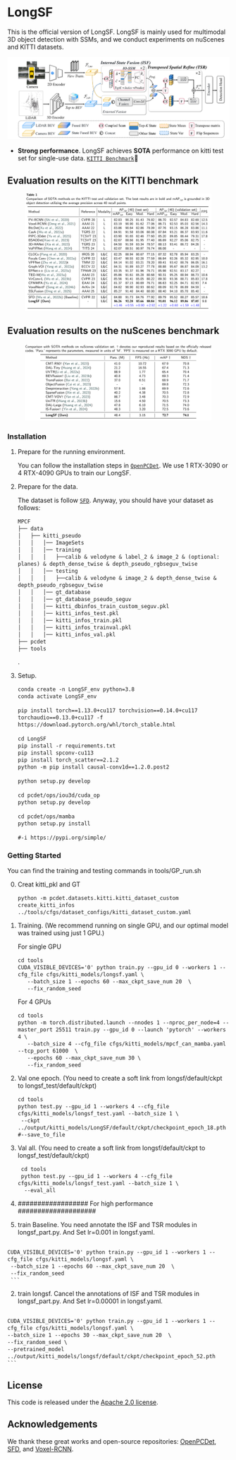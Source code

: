 # LongSF
This is the official version of LongSF. LongSF is mainly used for multimodal 3D object detection with SSMs, and we conduct experiments on nuScenes and KITTI datasets.

![](./Figures/LongSF.png)

* **Strong performance**. LongSF achieves **SOTA** performance on kitti test set for single-use data. [`KITTI Benchmark`](https://www.cvlibs.net/datasets/kitti/eval_object.php?obj_benchmark=3d)💪

## Evaluation results on the KITTI benchmark
<figure>
  <img src="./Figures/Kitti.png" alt="table">
  <figcaption style="text-align: center;"></figcaption>
</figure>

## Evaluation results on the nuScenes benchmark
<figure>
  <img src="./Figures/nuScenes.png" alt="table">
  <figcaption style="text-align: center;"></figcaption>
</figure>





### Installation
1.  Prepare for the running environment. 

    You can  follow the installation steps in [`OpenPCDet`](https://github.com/open-mmlab/OpenPCDet). We use 1 RTX-3090 or 4 RTX-4090 GPUs to train our LongSF.

2. Prepare for the data.  
    
    The dataset is follow [`SFD`](https://github.com/LittlePey/SFD). Anyway, you should have your dataset as follows:

    ```
    MPCF
    ├── data
    │   ├── kitti_pseudo
    │   │   │── ImageSets
    │   │   │── training
    │   │   │   ├──calib & velodyne & label_2 & image_2 & (optional: planes) & depth_dense_twise & depth_pseudo_rgbseguv_twise
    │   │   │── testing
    │   │   │   ├──calib & velodyne & image_2 & depth_dense_twise & depth_pseudo_rgbseguv_twise
    │   │   │── gt_database
    │   │   │── gt_database_pseudo_seguv
    │   │   │── kitti_dbinfos_train_custom_seguv.pkl
    │   │   │── kitti_infos_test.pkl
    │   │   │── kitti_infos_train.pkl
    │   │   │── kitti_infos_trainval.pkl
    │   │   │── kitti_infos_val.pkl
    ├── pcdet
    ├── tools
    ```
    .

3. Setup.

    ```
    conda create -n LongSF_env python=3.8
    conda activate LongSF_env
    
    pip install torch==1.13.0+cu117 torchvision==0.14.0+cu117 torchaudio==0.13.0+cu117 -f https://download.pytorch.org/whl/torch_stable.html
    
    cd LongSF
    pip install -r requirements.txt
    pip install spconv-cu113
    pip install torch_scatter==2.1.2
    python -m pip install causal-conv1d==1.2.0.post2
    
    python setup.py develop
    
    cd pcdet/ops/iou3d/cuda_op
    python setup.py develop
    
    cd pcdet/ops/mamba
    python setup.py install
    
    #-i https://pypi.org/simple/ 

    ```

### Getting Started

   You can find the training and testing commands in tools/GP_run.sh

0. Creat kitti_pkl and GT  

    ```
    python -m pcdet.datasets.kitti.kitti_dataset_custom create_kitti_infos ../tools/cfgs/dataset_configs/kitti_dataset_custom.yaml
    ```
    
1.  Training. (We recommend running on single GPU, and our optimal model was trained using just 1 GPU.)

    For single GPU 
    ```
    cd tools
    CUDA_VISIBLE_DEVICES='0' python train.py --gpu_id 0 --workers 1 --cfg_file cfgs/kitti_models/longsf.yaml \
       --batch_size 1 --epochs 60 --max_ckpt_save_num 20  \
       --fix_random_seed
    ```
    
    For 4 GPUs
    ```
    cd tools
    python -m torch.distributed.launch --nnodes 1 --nproc_per_node=4 --master_port 25511 train.py --gpu_id 0 --launch 'pytorch' --workers 4 \
       --batch_size 4 --cfg_file cfgs/kitti_models/mpcf_can_mamba.yaml  --tcp_port 61000  \
       --epochs 60 --max_ckpt_save_num 30 \
       --fix_random_seed
    ```

2. Val one epoch.  (You need to create a soft link from longsf/default/ckpt to longsf_test/default/ckpt)

    ```
    cd tools
    python test.py --gpu_id 1 --workers 4 --cfg_file cfgs/kitti_models/longsf_test.yaml --batch_size 1 \
     --ckpt ../output/kitti_models/LongSF/default/ckpt/checkpoint_epoch_18.pth #--save_to_file 
    ```
3. Val all. (You need to create a soft link from longsf/default/ckpt to longsf_test/default/ckpt)
   ```
    cd tools
    python test.py --gpu_id 1 --workers 4 --cfg_file cfgs/kitti_models/longsf_test.yaml --batch_size 1 \
     --eval_all
   ```
4. ################## For high performance  ####################
  1. train Baseline. You need annotate the ISF and TSR modules in longsf_part.py. And Set lr=0.001 in longsf.yaml.
     ```
    CUDA_VISIBLE_DEVICES='0' python train.py --gpu_id 1 --workers 1 --cfg_file cfgs/kitti_models/longsf.yaml \
     --batch_size 1 --epochs 60 --max_ckpt_save_num 20  \
     --fix_random_seed
     ```

  2. train longsf. Cancel the annotations of ISF and TSR modules in longsf_part.py. And Set lr=0.00001 in longsf.yaml.
     ```
    CUDA_VISIBLE_DEVICES='0' python train.py --gpu_id 1 --workers 1 --cfg_file cfgs/kitti_models/longsf.yaml \
    --batch_size 1 --epochs 30 --max_ckpt_save_num 20  \
    --fix_random_seed \
    --pretrained_model ../output/kitti_models/longsf/default/ckpt/checkpoint_epoch_52.pth
    ```
    
## License

This code is released under the [Apache 2.0 license](LICENSE).
    
## Acknowledgements
We thank these great works and open-source repositories:
[OpenPCDet](https://github.com/open-mmlab/OpenPCDet), [SFD](https://github.com/LittlePey/SFD), and [Voxel-RCNN](https://github.com/djiajunustc/Voxel-R-CNN).

